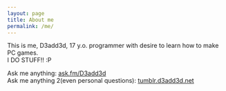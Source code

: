 ```yaml
---
layout: page
title: About me
permalink: /me/
---
```


This is me, D3add3d, 17 y.o. programmer with desire to learn how to make PC games.  
I DO STUFF!! :P

Ask me anything:   [ask.fm/D3add3d](https://ask.fm/D3add3d)  
Ask me anything 2(even personal questions): [tumblr.d3add3d.net](http://tumblr.d3add3d.net/ask)
